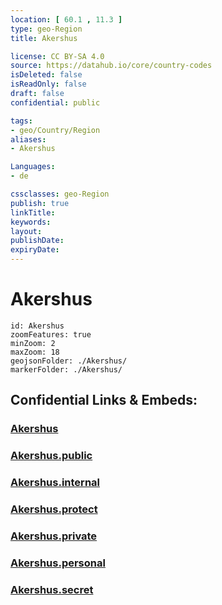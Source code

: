 ```yaml
---
location: [ 60.1 , 11.3 ] 
type: geo-Region
title: Akershus

license: CC BY-SA 4.0
source: https://datahub.io/core/country-codes
isDeleted: false
isReadOnly: false
draft: false
confidential: public

tags:
- geo/Country/Region
aliases:
- Akershus

Languages:
- de

cssclasses: geo-Region
publish: true
linkTitle: 
keywords: 
layout: 
publishDate: 
expiryDate: 
---
```


# Akershus

```leaflet
id: Akershus
zoomFeatures: true 
minZoom: 2 
maxZoom: 18
geojsonFolder: ./Akershus/
markerFolder: ./Akershus/
```


## Confidential Links & Embeds: 

### [Akershus](/_Standards/Earth/Continent/Europe/Europe~North/Norway/Counties~Norway/Akershus.md) 

### [Akershus.public](/_public/Earth/Continent/Europe/Europe~North/Norway/Counties~Norway/Akershus.public.md) 

### [Akershus.internal](/_internal/Earth/Continent/Europe/Europe~North/Norway/Counties~Norway/Akershus.internal.md) 

### [Akershus.protect](/_protect/Earth/Continent/Europe/Europe~North/Norway/Counties~Norway/Akershus.protect.md) 

### [Akershus.private](/_private/Earth/Continent/Europe/Europe~North/Norway/Counties~Norway/Akershus.private.md) 

### [Akershus.personal](/_personal/Earth/Continent/Europe/Europe~North/Norway/Counties~Norway/Akershus.personal.md) 

### [Akershus.secret](/_secret/Earth/Continent/Europe/Europe~North/Norway/Counties~Norway/Akershus.secret.md)

